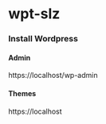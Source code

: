 # wpt-slz

### Install Wordpress

#### Admin
https://localhost/wp-admin

#### Themes
https://localhost
